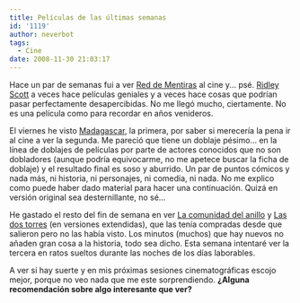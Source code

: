 ```yaml
---
title: Películas de las últimas semanas
id: '1119'
author: neverbot
tags:
  - Cine
date: 2008-11-30 21:03:17
---
```


Hace un par de semanas fui a ver [Red de Mentiras](http://www.imdb.com/title/tt0758774/) al cine y... psé. [Ridley Scott](http://www.imdb.com/name/nm0000631/) a veces hace películas geniales y a veces hace cosas que podrían pasar perfectamente desapercibidas. No me llegó mucho, ciertamente. No es una película como para recordar en años venideros.

El viernes he visto [Madagascar](http://www.imdb.com/title/tt0351283/), la primera, por saber si merecería la pena ir al cine a ver la segunda. Me pareció que tiene un doblaje pésimo... en la línea de doblajes de películas por parte de actores conocidos que no son dobladores (aunque podría equivocarme, no me apetece buscar la ficha de doblaje) y el resultado final es soso y aburrido. Un par de puntos cómicos y nada más, ni historia, ni personajes, ni comedia, ni nada. No me explico como puede haber dado material para hacer una continuación. Quizá en versión original sea desternillante, no sé...

He gastado el resto del fin de semana en ver [La comunidad del anillo](http://www.imdb.com/title/tt0120737/) y [Las dos torres](http://www.imdb.com/title/tt0167261/) (en versiones extendidas), que las tenía compradas desde que salieron pero no las había visto. Los minutos (muchos) que hay nuevos no añaden gran cosa a la historia, todo sea dicho. Esta semana intentaré ver la tercera en ratos sueltos durante las noches de los días laborables.

A ver si hay suerte y en mis próximas sesiones cinematográficas escojo mejor, porque no veo nada que me este sorprendiendo. **¿Alguna recomendación sobre algo interesante que ver?**